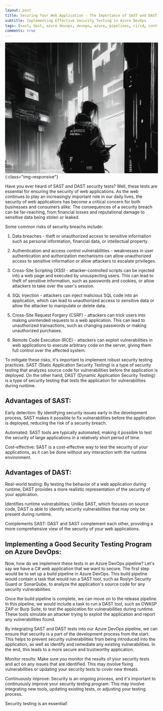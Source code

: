 ```yaml
---
layout: post
title: Securing Your Web Application - The Importance of SAST and DAST Tests on Azure DevOps
subtitle: Implementing Effective Security Testing in Azure DevOps
tags: [sast, dast, azure devops, devops, azure, pipelines, ci/cd, continuous integration, continuous delivery]
comments: true
---
```


![Securing Your Web Application - The Importance of SAST and DAST Tests on Azure DevOps](../assets/img/posts/sast-dast-title.png){:class="img-responsive"}

Have you ever heard of SAST and DAST security tests? Well, these tests are essential for ensuring the security of web applications. As the web continues to play an increasingly important role in our daily lives, the security of web applications has become a critical concern for both businesses and consumers alike. The consequences of a security breach can be far-reaching, from financial losses and reputational damage to sensitive data being stolen or leaked.

Some common risks of security breachs include: 

1. Data breaches - theft or unauthorized access to sensitive information such as personal information, financial data, or intellectual property.

2. Authentication and access control vulnerabilities - weaknesses in user authentication and authorization mechanisms can allow unauthorized access to sensitive information or allow attackers to escalate privileges.

3. Cross-Site Scripting (XSS) - attacker-controlled scripts can be injected into a web page and executed by unsuspecting users. This can lead to theft of sensitive information, such as passwords and cookies, or allow attackers to take over the user's session.

4. SQL Injection - attackers can inject malicious SQL code into an application, which can lead to unauthorized access to sensitive data or allow the attacker to manipulate or delete data.

5. Cross-Site Request Forgery (CSRF) - attackers can trick users into making unintended requests to a web application. This can lead to unauthorized transactions, such as changing passwords or making unauthorized purchases.

6. Remote Code Execution (RCE) - attackers can exploit vulnerabilities in web applications to execute arbitrary code on the server, giving them full control over the affected system.

To mitigate these risks, it's important to implement robust security testing practices. SAST (Static Application Security Testing) is a type of security testing that analyzes source code for vulnerabilities before the application is deployed. On the other hand, DAST (Dynamic Application Security Testing) is a type of security testing that tests the application for vulnerabilities during runtime.

## Advantages of SAST:
Early detection: By identifying security issues early in the development process, SAST makes it possible to fix vulnerabilities before the application is deployed, reducing the risk of a security breach.

Automated: SAST tools are typically automated, making it possible to test the security of large applications in a relatively short period of time.

Cost-effective: SAST is a cost-effective way to test the security of your applications, as it can be done without any interaction with the runtime environment.

## Advantages of DAST:
Real-world testing: By testing the behavior of a web application during runtime, DAST provides a more realistic representation of the security of your application.

Identifies runtime vulnerabilities: Unlike SAST, which focuses on source code, DAST is able to identify security vulnerabilities that may only be present during runtime.

Complements SAST: DAST and SAST complement each other, providing a more comprehensive view of the security of your web applications.

## Implementing a Good Security Testing Program on Azure DevOps:
Now, how do we implement these tests in an Azure DevOps pipeline? Let's say we have a C# web application that we want to secure. The first step would be to set up a build pipeline in Azure DevOps. This build pipeline would contain a task that would run a SAST tool, such as Roslyn Security Guard or SonarQube, to analyze the application's source code for any security vulnerabilities.

Once the build pipeline is complete, we can move on to the release pipeline. In this pipeline, we would include a task to run a DAST tool, such as OWASP ZAP or Burp Suite, to test the application for vulnerabilities during runtime. These tools simulate an attacker trying to exploit the application and report any vulnerabilities found.

By integrating SAST and DAST tests into our Azure DevOps pipeline, we can ensure that security is a part of the development process from the start. This helps to prevent security vulnerabilities from being introduced into the application, as well as identify and remediate any existing vulnerabilities. In the end, this leads to a more secure and trustworthy application.

Monitor results: Make sure you monitor the results of your security tests and act on any issues that are identified. This may involve fixing vulnerabilities or updating your security tests to cover new threats.

Continuously improve: Security is an ongoing process, and it's important to continuously improve your security testing program. This may involve integrating new tools, updating existing tests, or adjusting your testing process.

Security testing is an essential!